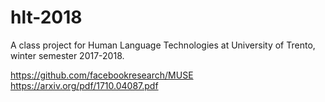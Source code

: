 # hlt-2018

A class project for Human Language Technologies at University of Trento, winter semester 2017-2018.

https://github.com/facebookresearch/MUSE
https://arxiv.org/pdf/1710.04087.pdf


